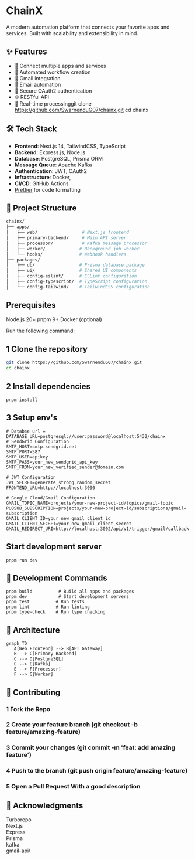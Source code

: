 # ChainX

A modern automation platform that connects your favorite apps and services. Built with scalability and extensibility in mind.

## ✨ Features

- 🔗 Connect multiple apps and services
- 🤖 Automated workflow creation
- 📧 Gmail integration
- 💌 Email automation
- 🔐 Secure OAuth2 authentication
- 🌐 RESTful API
- 🚀 Real-time processinggit clone https://github.com/SwarnenduG07/chainx.git
cd chainx

## 🛠️ Tech Stack

- **Frontend**: Next.js 14, TailwindCSS, TypeScript
- **Backend**: Express.js, Node.js
- **Database**: PostgreSQL, Prisma ORM
- **Message Queue**: Apache Kafka
- **Authentication**: JWT, OAuth2
- **Infrastructure**: Docker,
- **CI/CD**: GitHub Actions
- [Prettier](https://prettier.io) for code formatting

## 📁 Project Structure

```bash
chainx/
├── apps/
│   ├── web/                 # Next.js frontend
│   ├── primary-backend/     # Main API server
│   ├── processor/           # Kafka message processor
│   ├── worker/             # Background job worker
│   └── hooks/              # Webhook handlers
├── packages/
│   ├── db/                 # Prisma database package
│   ├── ui/                 # Shared UI components
│   ├── config-eslint/      # ESLint configuration
│   ├── config-typescript/  # TypeScript configuration
│   └── config-tailwind/    # TailwindCSS configuration

```
## Prerequisites
Node.js 20+
pnpm 9+
Docker (optional)

Run the following command:


## 1 Clone the repository
```bash
git clone https://github.com/SwarnenduG07/chainx.git
cd chainx
```

## 2 Install dependencies
```
pnpm install
```
## 3 Setup env's
```
# Databse url = DATABASE_URL=postgresql://user:password@localhost:5432/chainx
# SendGrid Configuration
SMTP_HOST=smtp.sendgrid.net
SMTP_PORT=587
SMTP_USER=apikey
SMTP_PASS=your_new_sendgrid_api_key
SMTP_FROM=your_new_verified_sender@domain.com

# JWT Configuration
JWT_SECRET=generate_strong_random_secret
FRONTEND_URL=http://localhost:3000

# Google Cloud/Gmail Configuration
GMAIL_TOPIC_NAME=projects/your-new-project-id/topics/gmail-topic
PUBSUB_SUBSCRIPTION=projects/your-new-project-id/subscriptions/gmail-subscription
GMAIL_CLIENT_ID=your_new_gmail_client_id
GMAIL_CLIENT_SECRET=your_new_gmail_client_secret
GMAIL_REDIRECT_URI=http://localhost:3002/api/v1/trigger/gmail/callback

```

## Start development server

```
pnpm run dev

```
## 🔧 Development Commands
```
pnpm build          # Build all apps and packages
pnpm dev            # Start development servers
pnpm test          # Run tests
pnpm lint          # Run linting
pnpm type-check    # Run type checking
```

 ## 📐 Architecture
 ```
 graph TD
    A[Web Frontend] --> B[API Gateway]
    B --> C[Primary Backend]
    C --> D[PostgreSQL]
    C --> E[Kafka]
    E --> F[Processor]
    F --> G[Worker]
 ```
## 🤝 Contributing
### 1 Fork the Repo
### 2 Create your feature branch (git checkout -b feature/amazing-feature)
### 3  Commit your changes (git commit -m 'feat: add amazing feature')
### 4  Push to the branch (git push origin feature/amazing-feature)
### 5 Open a Pull Request With a good description  

 ## 🙏 Acknowledgments
Turborepo\
Next.js\
Express\
Prisma\
kafka\
gmail-api\